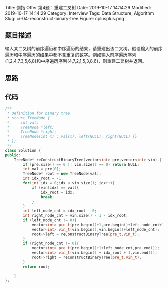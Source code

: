 Title: 剑指 Offer 第4题：重建二叉树
Date: 2019-10-17 14:14:29
Modified: 2019-10-17 14:14:29
Category: Interview
Tags: Data Structure, Algorithm
Slug: ci-04-reconstruct-binary-tree
Figure: cplusplus.png

## 题目描述
输入某二叉树的前序遍历和中序遍历的结果，请重建出该二叉树。假设输入的前序遍历和中序遍历的结果中都不含重复的数字。例如输入前序遍历序列{1,2,4,7,3,5,6,8}和中序遍历序列{4,7,2,1,5,3,8,6}，则重建二叉树并返回。

## 思路
## 代码
```cpp
/**
 * Definition for binary tree
 * struct TreeNode {
 *     int val;
 *     TreeNode *left;
 *     TreeNode *right;
 *     TreeNode(int x) : val(x), left(NULL), right(NULL) {}
 * };
 */
class Solution {
public:
    TreeNode* reConstructBinaryTree(vector<int> pre,vector<int> vin) {
        if (pre.size() == 0 || vin.size() == 0) return NULL;
        int val = pre[0];
        TreeNode* root = new TreeNode(val);
        int idx_root = -1;
        for(int idx = 0;idx < vin.size(); idx++){
            if (vin[idx] == val){
                idx_root = idx;
                break;
            }
        }
        int left_node_cnt = idx_root - 0;
        int right_node_cnt = vin.size() - 1 - idx_root;
        if (left_node_cnt != 0){
            vector<int> pre_t(pre.begin()+1,pre.begin()+left_node_cnt+1);
            vector<int> vin_t(vin.begin(),vin.begin()+left_node_cnt);
            root->left = reConstructBinaryTree(pre_t,vin_t);
        }
        if (right_node_cnt != 0){
            vector<int> pre_t(pre.begin()+1+left_node_cnt,pre.end());
            vector<int> vin_t(vin.begin() + idx_root + 1,vin.end());
            root->right = reConstructBinaryTree(pre_t,vin_t);
        }
        return root;
        
    }
};
```
